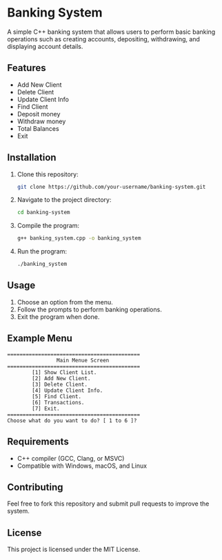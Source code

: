 # Banking System

A simple C++ banking system that allows users to perform basic banking operations such as creating accounts, depositing, withdrawing, and displaying account details.

## Features

- Add New Client
- Delete Client
- Update Client Info
- Find Client
- Deposit money
- Withdraw money
- Total Balances
- Exit

## Installation

1. Clone this repository:

   ```sh
   git clone https://github.com/your-username/banking-system.git
   ```

2. Navigate to the project directory:

   ```sh
   cd banking-system
   ```

3. Compile the program:

   ```sh
   g++ banking_system.cpp -o banking_system
   ```

4. Run the program:

   ```sh
   ./banking_system
   ```

## Usage

1. Choose an option from the menu.
2. Follow the prompts to perform banking operations.
3. Exit the program when done.

## Example Menu

```
===========================================
                Main Menue Screen
===========================================
        [1] Show Client List.
        [2] Add New Client.
        [3] Delete Client.
        [4] Update Client Info.
        [5] Find Client.
        [6] Transactions.
        [7] Exit.
===========================================
Choose what do you want to do? [ 1 to 6 ]?
```

## Requirements

- C++ compiler (GCC, Clang, or MSVC)
- Compatible with Windows, macOS, and Linux

## Contributing

Feel free to fork this repository and submit pull requests to improve the system.

## License

This project is licensed under the MIT License.

